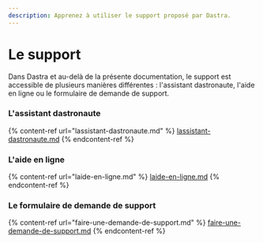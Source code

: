 ```yaml
---
description: Apprenez à utiliser le support proposé par Dastra.
---
```


# Le support

Dans Dastra et au-delà de la présente documentation, le support est accessible de plusieurs manières différentes : l'assistant dastronaute, l'aide en ligne ou le formulaire de demande de support.

### L'assistant dastronaute

{% content-ref url="lassistant-dastronaute.md" %}
[lassistant-dastronaute.md](lassistant-dastronaute.md)
{% endcontent-ref %}

### L'aide en ligne

{% content-ref url="laide-en-ligne.md" %}
[laide-en-ligne.md](laide-en-ligne.md)
{% endcontent-ref %}

### Le formulaire de demande de support

{% content-ref url="faire-une-demande-de-support.md" %}
[faire-une-demande-de-support.md](faire-une-demande-de-support.md)
{% endcontent-ref %}



